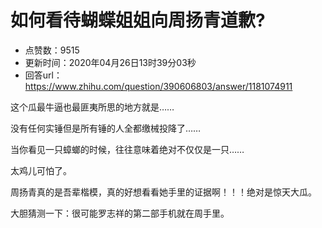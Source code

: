 # 如何看待蝴蝶姐姐向周扬青道歉?
- 点赞数：9515
- 更新时间：2020年04月26日13时39分03秒
- 回答url：https://www.zhihu.com/question/390606803/answer/1181074911
<body>
 <p data-pid="_PzaXfro">这个瓜最牛逼也最匪夷所思的地方就是……</p>
 <p data-pid="uNsoXbsn">没有任何实锤但是所有锤的人全都缴械投降了……</p>
 <p data-pid="gMzsZI51">当你看见一只蟑螂的时候，往往意味着绝对不仅仅是一只……</p>
 <p data-pid="Z5X7NVeI">太鸡儿可怕了。</p>
 <p data-pid="rwiAnvlU">周扬青真的是吾辈楷模，真的好想看看她手里的证据啊！！！绝对是惊天大瓜。</p>
 <p data-pid="H-MKcemR">大胆猜测一下：很可能罗志祥的第二部手机就在周手里。</p>
</body>